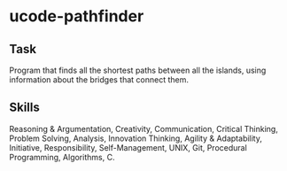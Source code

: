 # ucode-pathfinder

## Task
Program that finds all the shortest paths between all the islands, using information about the bridges that connect them.

## Skills
Reasoning & Argumentation, Creativity, Communication, Critical Thinking, Problem Solving, Analysis, Innovation Thinking, Agility & Adaptability, Initiative, Responsibility, Self-Management, UNIX, Git, Procedural Programming, Algorithms, C.
